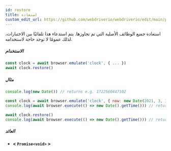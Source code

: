 ```yaml
---
id: restore
title: استعادة
custom_edit_url: https://github.com/webdriverio/webdriverio/edit/main/packages/webdriverio/src/commands/clock/restore.ts
---
```


استعادة جميع الوظائف الأصلية التي تم تجاوزها. يتم استدعاء هذا تلقائيًا بين الاختبارات، لذلك عمومًا لا توجد حاجة لاستخدامه.

##### الاستخدام

```js
const clock = await browser.emulate('clock', { ... })
await clock.restore()
```

##### مثال

```js title="restore.js"
console.log(new Date()) // returns e.g. 1722560447102

const clock = await browser.emulate('clock', { now: new Date(2021, 3, 14) })
console.log(await browser.execute(() => new Date().getTime())) // returns 1618383600000

await clock.restore()
console.log(await browser.execute(() => new Date().getTime())) // returns 1722560447102
```

##### العائد

- **&lt; `Promise<void>` &gt;**